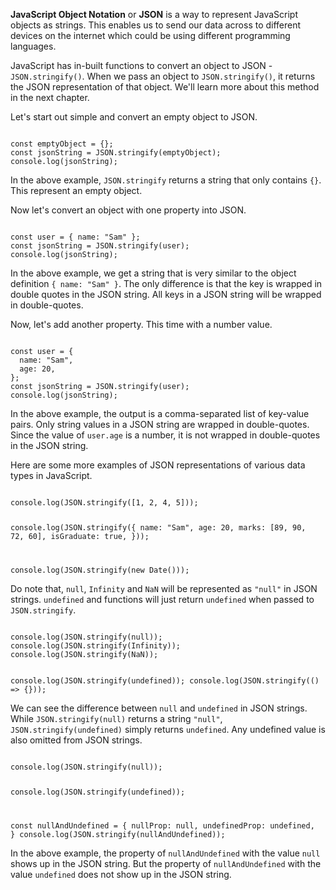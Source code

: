 **JavaScript Object Notation** or **JSON**
is a way to represent JavaScript objects
as strings.
This enables us to send our data
across to different devices on the internet
which could be using different programming languages.

JavaScript has in-built functions
to convert an object to JSON - `JSON.stringify()`.
When we pass an object to `JSON.stringify()`,
it returns the JSON representation
of that object.
We'll learn more about this method
in the next chapter.

Let's start out simple
and
convert an empty object to JSON.

<codeblock language="javascript" type="lesson">
<code>
const emptyObject = {};
const jsonString = JSON.stringify(emptyObject);
console.log(jsonString);
</code>
</codeblock>

In the above example,
`JSON.stringify` returns a string
that only contains `{}`.
This represent an empty object.

Now let's convert an object
with one property into JSON.

<codeblock language="javascript" type="lesson">
<code>
const user = { name: "Sam" };
const jsonString = JSON.stringify(user);
console.log(jsonString);
</code>
</codeblock>

In the above example,
we get a string that is very similar
to the object definition
`{ name: "Sam" }`.
The only difference is that
the key is wrapped in double quotes
in the JSON string.
All keys in a JSON string
will be wrapped in double-quotes.

Now, let's add another property.
This time with a number value.

<codeblock language="javascript" type="lesson">
<code>
const user = {
  name: "Sam",
  age: 20,
};
const jsonString = JSON.stringify(user);
console.log(jsonString);
</code>
</codeblock>

In the above example,
the output is a comma-separated
list of key-value pairs.
Only string values in a JSON string
are wrapped in double-quotes.
Since the value of `user.age`
is a number,
it is not wrapped in double-quotes
in the JSON string.

Here are some more examples
of JSON representations
of various data types in JavaScript.

<codeblock language="javascript" type="lesson">
<code>
console.log(JSON.stringify([1, 2, 4, 5]));

console.log(JSON.stringify({
  name: "Sam",
  age: 20,
  marks: [89, 90, 72, 60],
  isGraduate: true,
}));

console.log(JSON.stringify(new Date()));
</code>
</codeblock>

Do note that,
`null`, `Infinity` and `NaN`
will be represented as `"null"`
in JSON strings.
`undefined` and functions
will just return `undefined`
when passed to `JSON.stringify`.

<codeblock language="javascript" type="lesson">
<code>
console.log(JSON.stringify(null));
console.log(JSON.stringify(Infinity));
console.log(JSON.stringify(NaN));

console.log(JSON.stringify(undefined));
console.log(JSON.stringify(() => {}));
</code>
</codeblock>

We can see the difference between
`null` and `undefined` in JSON strings.
While `JSON.stringify(null)` returns
a string `"null"`,
`JSON.stringify(undefined)`
simply returns `undefined`.
Any undefined value is also
omitted from JSON strings.

<codeblock language="javascript" type="lesson">
<code>
console.log(JSON.stringify(null));

console.log(JSON.stringify(undefined));

const nullAndUndefined = {
  nullProp: null,
  undefinedProp: undefined,
}
console.log(JSON.stringify(nullAndUndefined));
</code>
</codeblock>

In the above example,
the property of `nullAndUndefined`
with the value `null`
shows up in the JSON string.
But the property of `nullAndUndefined`
with the value `undefined`
does not show up in the JSON string.
